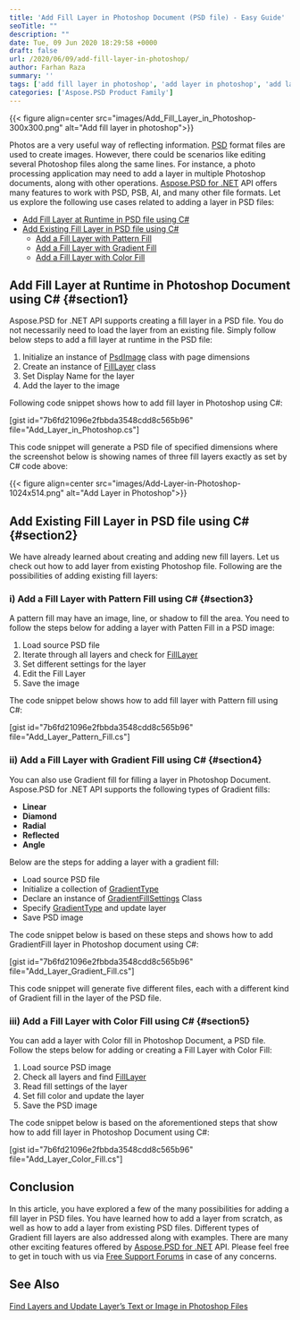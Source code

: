 ```yaml
---
title: 'Add Fill Layer in Photoshop Document (PSD file) - Easy Guide'
seoTitle: ""
description: ""
date: Tue, 09 Jun 2020 18:29:58 +0000
draft: false
url: /2020/06/09/add-fill-layer-in-photoshop/
author: Farhan Raza
summary: ''
tags: ['add fill layer in photoshop', 'add layer in photoshop', 'add layer in psd']
categories: ['Aspose.PSD Product Family']
---
```




{{< figure align=center src="images/Add_Fill_Layer_in_Photoshop-300x300.png" alt="Add fill layer in photoshop">}}


Photos are a very useful way of reflecting information. [PSD][1] format files are used to create images. However, there could be scenarios like editing several Photoshop files along the same lines. For instance, a photo processing application may need to add a layer in multiple Photoshop documents, along with other operations. [Aspose.PSD for .NET][2] API offers many features to work with PSD, PSB, AI, and many other file formats. Let us explore the following use cases related to adding a layer in PSD files:

*   [Add Fill Layer at Runtime in PSD file using C#][3]
*   [Add Existing Fill Layer in PSD file using C#][4]
    *   [Add a Fill Layer with Pattern Fill][5]
    *   [Add a Fill Layer with Gradient Fill][6]
    *   [Add a Fill Layer with Color Fill][7]

## Add Fill Layer at Runtime in Photoshop Document using C# {#section1}

Aspose.PSD for .NET API supports creating a fill layer in a PSD file. You do not necessarily need to load the layer from an existing file. Simply follow below steps to add a fill layer at runtime in the PSD file:

1.  Initialize an instance of [PsdImage][8] class with page dimensions
2.  Create an instance of [FillLayer][9] class
3.  Set Display Name for the layer
4.  Add the layer to the image

Following code snippet shows how to add fill layer in Photoshop using C#:

\[gist id="7b6fd21096e2fbbda3548cdd8c565b96" file="Add\_Layer\_in\_Photoshop.cs"\]

This code snippet will generate a PSD file of specified dimensions where the screenshot below is showing names of three fill layers exactly as set by C# code above:



{{< figure align=center src="images/Add-Layer-in-Photoshop-1024x514.png" alt="Add Layer in Photoshop">}}


## Add Existing Fill Layer in PSD file using C# {#section2}

We have already learned about creating and adding new fill layers. Let us check out how to add layer from existing Photoshop file. Following are the possibilities of adding existing fill layers:

### i) Add a Fill Layer with Pattern Fill using C# {#section3}

A pattern fill may have an image, line, or shadow to fill the area. You need to follow the steps below for adding a layer with Patten Fill in a PSD image:

1.  Load source PSD file
2.  Iterate through all layers and check for [FillLayer][10]
3.  Set different settings for the layer
4.  Edit the Fill Layer
5.  Save the image

The code snippet below shows how to add fill layer with Pattern fill using C#:

\[gist id="7b6fd21096e2fbbda3548cdd8c565b96" file="Add\_Layer\_Pattern\_Fill.cs"\]

### ii) Add a Fill Layer with Gradient Fill using C# {#section4}

You can also use Gradient fill for filling a layer in Photoshop Document. Aspose.PSD for .NET API supports the following types of Gradient fills:

*   **Linear**
*   **Diamond**
*   **Radial**
*   **Reflected**
*   **Angle**

Below are the steps for adding a layer with a gradient fill:

*   Load source PSD file
*   Initialize a collection of [GradientType][11]
*   Declare an instance of [GradientFillSettings][12] Class
*   Specify [GradientType][13] and update layer
*   Save PSD image

The code snippet below is based on these steps and shows how to add GradientFill layer in Photoshop document using C#:

\[gist id="7b6fd21096e2fbbda3548cdd8c565b96" file="Add\_Layer\_Gradient\_Fill.cs"\]

This code snippet will generate five different files, each with a different kind of Gradient fill in the layer of the PSD file.

### iii) Add a Fill Layer with Color Fill using C# {#section5}

You can add a layer with Color fill in Photoshop Document, a PSD file. Follow the steps below for adding or creating a Fill Layer with Color Fill:

1.  Load source PSD image
2.  Check all layers and find [FillLayer][14]
3.  Read fill settings of the layer
4.  Set fill color and update the layer
5.  Save the PSD image

The code snippet below is based on the aforementioned steps that show how to add fill layer in Photoshop Document using C#:

\[gist id="7b6fd21096e2fbbda3548cdd8c565b96" file="Add\_Layer\_Color\_Fill.cs"\]

## Conclusion

In this article, you have explored a few of the many possibilities for adding a fill layer in PSD files. You have learned how to add a layer from scratch, as well as how to add a layer from existing PSD files. Different types of Gradient fill layers are also addressed along with examples. There are many other exciting features offered by [Aspose.PSD for .NET][15] API. Please feel free to get in touch with us via [Free Support Forums][16] in case of any concerns.

## See Also

[Find Layers and Update Layer’s Text or Image in Photoshop Files][17]



[1]: https://wiki.fileformat.com/image/psd/
[2]: https://products.aspose.com/psd/net
[3]: #section1
[4]: #section2
[5]: #section3
[6]: #section4
[7]: #section5
[8]: https://apireference.aspose.com/psd/net/aspose.psd.fileformats.psd/psdimage
[9]: https://apireference.aspose.com/psd/net/aspose.psd.fileformats.psd.layers.filllayers/filllayer
[10]: https://apireference.aspose.com/psd/net/aspose.psd.fileformats.psd.layers.filllayers/filllayer
[11]: https://apireference.aspose.com/psd/net/aspose.psd.fileformats.psd.layers.fillsettings/gradienttype
[12]: https://apireference.aspose.com/psd/net/aspose.psd.fileformats.psd.layers.fillsettings/gradientfillsettings
[13]: https://apireference.aspose.com/psd/net/aspose.psd.fileformats.psd.layers.fillsettings/gradienttype
[14]: https://apireference.aspose.com/psd/net/aspose.psd.fileformats.psd.layers.filllayers/filllayer
[15]: https://products.aspose.com/psd/net
[16]: https://forum.aspose.com/c/psd
[17]: https://blog.aspose.com/2020/06/08/find-and-update-text-or-image-layers-in-psd-files-using-csharp/






